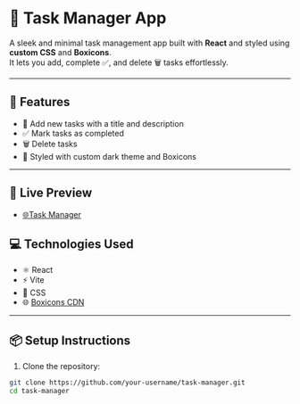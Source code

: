 # 📝 Task Manager App

A sleek and minimal task management app built with **React** and styled using **custom CSS** and **Boxicons**.  
It lets you add, complete ✅, and delete 🗑️ tasks effortlessly.

---

## 🔧 Features

- 📌 Add new tasks with a title and description
- ✅ Mark tasks as completed
- 🗑️ Delete tasks
- 🎨 Styled with custom dark theme and Boxicons

---

## 🚀 Live Preview

- [🌐Task Manager](https://task-manager-kuraz-exam.vercel.app/)

## 💻 Technologies Used

- ⚛️ React
- ⚡ Vite
- 🎨 CSS
- 🌐 [Boxicons CDN](https://boxicons.com)

---

## 📦 Setup Instructions

1. Clone the repository:

```bash
git clone https://github.com/your-username/task-manager.git
cd task-manager
```

